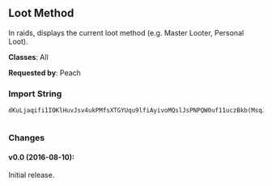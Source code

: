 ## Loot Method

In raids, displays the current loot method (e.g. Master Looter, Personal Loot).

**Classes**: All

**Requested by**: Peach

### Import String

    dKuLjaqifi1IOKlHuvJsv4ukPMfsXTGYUqu9lfiAyivoMQslJsPNPQW0uf11uczBkb(MsqJdPkNtbyDGOCpezFkG4GikTqLOEiLIlQajBujIpcIQtQePvIKzIu6MQQStvr(jiHHcIyPQk6PIAQuLRQaLVQaQEliP7IOyVQ8xLedw6WuzXkH6Xk0Kb1Lf2mv1NvqJwv60kA1kG0RbjA2k1Try3u8BGHtPA5qEUith11HQTds9DLKgVQQopiSEqKEVcOmFfO6(kqy)KVVN3LHpVl7g5jWKoVlpnt(8U8iEIbexgddddtLwaGv)f8law9XsntETkggggMO2Gr3wLSQKuD4i3kHbArTbJUTQbSQOefggggMAoyvGDEcmj13afQyyyyyIAdgDBvu4JI07NooujPUirTbJUTkrWVa4mJMMHjvsQdmrPQQQcvlFue(aKBVTiJkjvRLGIq1hGuj7EBrJOuvvvHQ1qea3UfzujPAb5iaUDlAeLQQQkuTiCjoqwKrLKQ1pxIdKfnIsvvvfQw2ducyC7naWwKrLKQfKeOeW42w0ikvvvvOAHa4gyeyXtJfzujPA9ja3aR(jyXtJfnIAqiQny0TvnaZpxIdKnGnaPss1Y3)zBF2wlrjkmmmmmvBWtmGqLJ)SkggggMO2Gr3wDepXacV4pRss1YsuBWOBRIcFuKExQHde0UTkj1VQdsvu4JI07Nooe1gm62QBxI)m8rr6vLKk2agWaeLO2Gr3w1h3mYtGrLWbLHn4jgq4f)5hRfLQQQ60xDGhoOKS4ixI8LMGc78eysqH9W8yTk)ggvuW4iJQfTaadzQyyyyyyyyyywQHbwuQQQQBWOBRse8laMgv7oedXpxIdenQi3e(NlXbsLKkKhmTaa)l4xa8J1IsvvvD6RAaSkrWVayv(nmQOGXrg1Walkvvv1ny0Tvjc(faNz00muLKkrWVa4mJMMHjOse8laMmQaKkrWVayrPQQQo9vjc(faRsIKQfHlXbYsLFdJOuvvvvvvv3Gr3wLWL4arlaWbsuQQQQQQQQtFv7oedXpxIdKk)ggrPQQQQQQQQQQQs4sCGOfa4aPssDWmt(jhr8WUdXq8ZL4aPsIKkDQodSQL9TdIazPcqQw2DigclYj3UdXq8ZL4aTwuQQQQQQQQXoftFvKBc)ZL4aPYVHruQQQQQQQQQQQQeUehiAbaoqQKuhmZKFYrepSqUjSf5KJCt4FUehO1IsvvvvvvvnmWIsvvvvvvvffmoYO6dqeo(HfTaadzQ0pP(G(P1w0Ose8laoZOPzinQmiXOPz4dcxIdeTaahO1RfLQQQAStHOuvvvvvvvrbJJmQ(aeHJFyrlaWqM6Gp67t)e9tQpg0RhCKfnQgG5NlXbYgWgGOrLi4xaCMrtZW1IsvvvnmWIkmWIsuBWOBR6JBg5jWOcdSbpXacV4p)yTOuvvvnGvvjPc5b7njIhRfLQQQ60x1awvftD7s8NHpksVQdevu4JI07snCGG2Tv53Wikvvvvvvv1r8edi8I)Skjvchug2GNyaHx8NFSwfGuTSeLQQQQQQQ62L4pdFuKEvjPAaRkkvvv1WalkvvvvuW4iJ6iEIbeEXFwuHbwuKLCyGn4jgq4f)zvsQWaBWtmGWl(ZxggSYiEIbe3YhF8LDJ8e6Wdnhomq)aWX9e2x6USdgEYtGXTxHrZHddu68o(YJ4jgq4f)5l7JBg5jW8yTkkyCKr1HJCRegOjhgydEIbeEXF(XA1WaFz4inEzYIgvHMoYPt1w6(Uam6Oh2x6Um8mnqXnJ8e64YU9(YWZK9TdcV4pFz6pEzFGHZtinUN((8LFJ5Wx(wYcPh9((HTF)yrdyb0TOfUa6oFSNhWLNWxMwaGv)f8la(YtZKxzeqyFhCaFp99YBGd(8Um803FoIVzioVltGV555D8Xx23nYtG58Umb(MNN3XhFz7qBND7WWN3LjW3888o(4lJCJX5Dzc8nppVJp(YiWooVltGV555D8XxonH048Umb(MNN3L93X)5I3XT8L9bigccN5w(YCyULVmVAyyiULVmVAyyi8Nqh3YhF8Lz3om85Dzc8nppVJp(Y4PyL0esJBXhFzdoHhAoCyGs3tFVmkgobgpiShxMJ)8LtX2hsatdFzpOasODqTeVlZO5WHb68UCaDy4lBdWap5jWKUmdH94Yj2X4PlJBcOddFzhodUmEkwXTx1brIr4XT8LXtXk4MjFlF8LxDcZV3sw4hFP3hptVpSLUf(XIS9dBpFSNxWXxM4YWxoDzBj3wY)soDxg67PVpB73JVd
     

### Changes

#### v0.0 (2016-08-10):

Initial release.
